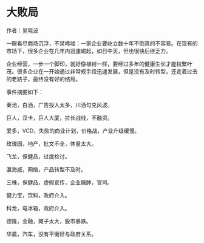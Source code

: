 # 大败局

作者：吴晓波

一眼看尽商场沉浮，不禁唏嘘：一家企业要屹立数十年不倒真的不容易。在现有的市场下，很多企业在几年内迅速崛起，如日中天，但也很快后继乏力。

企业经营，一步一个脚印，就好像植树一样，要经过多年的健康生长才能枝繁叶茂。很多企业在一开始通过非常规手段迅速发展，但是没有及时转型，还走着过去的老路子，最终没有好的结局。

事件摘要如下：

秦池，白酒，广告投入太多，川酒勾兑风波。

巨人，汉卡，巨人大厦，拉长战线，不融资。

爱多，VCD，失败的商业计划，价格战，产业升级缓慢。

玫瑰园，地产，批文不全，体量太大。

飞龙，保健品，过度检讨。

瀛海威，网络，产品转型不及时。

三株，保健品，虚假宣传，企业臃肿，官司。

健力宝，饮料，政府介入。

科龙，电冰箱，政府介入。

德隆，金融，摊子太大，股市暴跌。

华晨，汽车，没有平衡好与政府关系。
